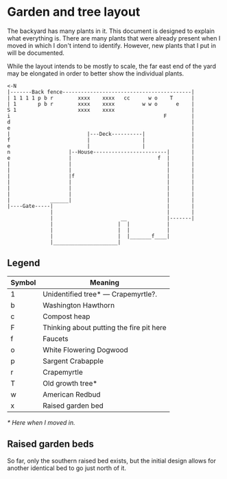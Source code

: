 # Garden and tree layout
The backyard has many plants in it. This document is designed to explain what everything is. There are many plants that were already present when I moved in which I don't intend to identify. However, new plants that I put in will be documented.

While the layout intends to be mostly to scale, the far east end of the yard may be elongated in order to better show the individual plants.

```
<-N
|-------Back fence------------------------------------------|
| 1 1 1 1 p b r        xxxx    xxxx   cc      w o    T      |
| 1       p b r        xxxx    xxxx         w w o      e    |
S 1                    xxxx    xxxx                         |
i                                                  F        |
d                                                           |
e                                                           |
|                         |---Deck----------|               |
f                         |                 |               |
e                         |                 |               |
n                   |--House------------------------|       |
e                   |                            f  |       |
|                   |                               |       |
|                   |                               |       |
|                   |f                              |       |
|                   |                               |       |
|                   |                               |       |
|                   |                               |       |
|             ______|                               |       |
|----Gate-----|                                     |       |
              |                                     |       |
              |                      __             |-------|
              |                     |  |            |
              |                     |  |            |
              |                     |  |_______f____|
              |_____________________|
```

## Legend
| Symbol | Meaning |
| ------ | ------- |
| 1      | Unidentified tree* &mdash; Crapemyrtle?. |
| b      | Washington Hawthorn                                             |
| c      | Compost heap                                                    |
| F      | Thinking about putting the fire pit here                        |
| f      | Faucets                                                         |
| o      | White Flowering Dogwood                                         |
| p      | Sargent Crabapple                                               |
| r      | Crapemyrtle                                                     |
| T      | Old growth tree*                                                |
| w      | American Redbud                                                 |
| x      | Raised garden bed                                               |

*&ast; Here when I moved in.*

## Raised garden beds
So far, only the southern raised bed exists, but the initial design allows for another identical bed to go just north of it.
